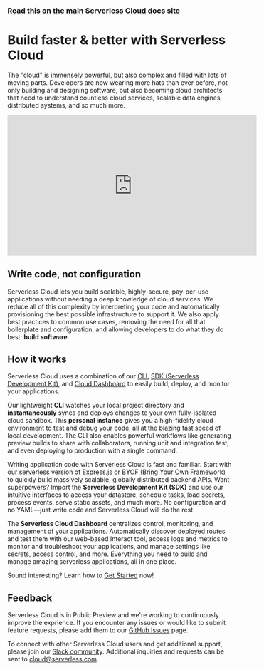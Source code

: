 <!--
title: Overview
menuText: Overview
description: Build scalable, highly-secure, pay-per-use applications, without needing a deep knowledge of cloud services.
menuOrder: 1
-->

<!-- DOCS-SITE-LINK:START -->

### [Read this on the main Serverless Cloud docs site](https://www.serverless.com/cloud/docs)

<!-- DOCS-SITE-LINK:END -->

# Build faster & better with Serverless Cloud

The "cloud" is immensely powerful, but also complex and filled with lots of moving parts. Developers are now wearing more hats than ever before, not only building and designing software, but also becoming cloud architects that need to understand countless cloud services, scalable data engines, distributed systems, and so much more.

<div class="video"><iframe width="560" height="315" src="https://www.youtube.com/embed/GtLnCy4oVPk" title="YouTube video player" frameborder="0" allow="accelerometer; autoplay; clipboard-write; encrypted-media; gyroscope; picture-in-picture" allowfullscreen></iframe></div>

## Write code, not configuration

Serverless Cloud lets you build scalable, highly-secure, pay-per-use applications without needing a deep knowledge of cloud services. We reduce all of this complexity by interpreting your code and automatically provisioning the best possible infrastructure to support it. We also apply best practices to common use cases, removing the need for all that boilerplate and configuration, and allowing developers to do what they do best: **build software**.

## How it works

Serverless Cloud uses a combination of our [CLI](/cloud/docs/cli), [SDK (Serverless Development Kit)](/cloud/docs/apps), and [Cloud Dashboard](/cloud/docs/dashboard) to easily build, deploy, and monitor your applications.

Our lightweight **CLI** watches your local project directory and **instantaneously** syncs and deploys changes to your own fully-isolated cloud sandbox. This **personal instance** gives you a high-fidelity cloud environment to test and debug your code, all at the blazing fast speed of local development. The CLI also enables powerful workflows like generating preview builds to share with collaborators, running unit and integration test, and even deploying to production with a single command.

Writing application code with Serverless Cloud is fast and familiar. Start with our serverless version of Express.js or [BYOF (Bring Your Own Framework)](/cloud/docs/apps/frameworks) to quickly build massively scalable, globally distributed backend APIs. Want superpowers? Import the **Serverless Development Kit (SDK)** and use our intuitive interfaces to access your datastore, schedule tasks, load secrets, process events, serve static assets, and much more. No configuration and no YAML—just write code and Serverless Cloud will do the rest.

The **Serverless Cloud Dashboard** centralizes control, monitoring, and management of your applications. Automatically discover deployed routes and test them with our web-based Interact tool, access logs and metrics to monitor and troubleshoot your applications, and manage settings like secrets, access control, and more. Everything you need to build and manage amazing serverless applications, all in one place.

Sound interesting? Learn how to [Get Started](/cloud/docs/get-started) now!

## Feedback

Serverless Cloud is in Public Preview and we're working to continuously improve the exprience. If you encounter any issues or would like to submit feature requests, please add them to our [GitHub Issues](https://github.com/serverless/cloud/issues) page.

To connect with other Serverless Cloud users and get additional support, please join our [Slack community](https://serverless-contrib.slack.com/join/shared_invite/zt-d5qzowja-pnOerTzAIZUrN18hWYUIHA). Additional inquiries and requests can be sent to [cloud@serverless.com](mailto:cloud@serverless.com).
